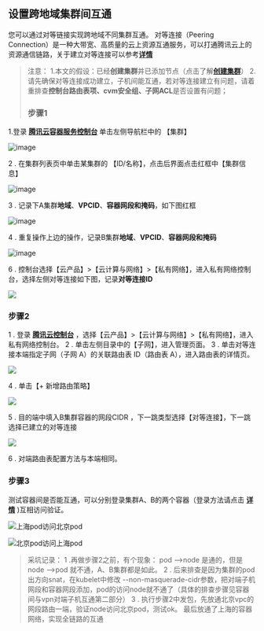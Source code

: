 ## 设置跨地域集群间互通
您可以通过对等链接实现跨地域不同集群互通。
对等连接（Peering Connection）是一种大带宽、高质量的云上资源互通服务，可以打通腾讯云上的资源通信链路，关于建立对等连接可以参考[**详情**](https://cloud.tencent.com/document/product/553/18836)

> 注意：
> 1.本文的假设：已经**创建集群**并已添加节点（点击了解[**创建集群**](https://cloud.tencent.com/document/product/457/11741)）
> 2.请先确保对等连接成功建立，子机间能互通，若对等连接建立有问题，请着重排查**控制台路由表项、cvm安全组、子网ACL**是否设置有问题；
>
> ### 步骤1

1.登录 [**腾讯云容器服务控制台**](https://console.cloud.tencent.com/tke2) 单击左侧导航栏中的 【集群】

![image](http://upload-images.jianshu.io/upload_images/13878457-4e1931dad4a96656?imageMogr2/auto-orient/strip%7CimageView2/2/w/1240)

2 . 在集群列表页中单击某集群的 【ID/名称】，点击后界面点击红框中【集群信息】

![image](http://upload-images.jianshu.io/upload_images/13878457-53a419af695ee86f?imageMogr2/auto-orient/strip%7CimageView2/2/w/1240)

3 . 记录下A集群**地域**、**VPCID**、**容器网段和掩码**，如下图红框

![image](http://upload-images.jianshu.io/upload_images/13878457-524c4e70fbbceab1?imageMogr2/auto-orient/strip%7CimageView2/2/w/1240)

4 . 重复操作上边的操作，记录B集群**地域**、**VPCID**、**容器网段和掩码**

![image](http://upload-images.jianshu.io/upload_images/13878457-c9619636e10bbd0c?imageMogr2/auto-orient/strip%7CimageView2/2/w/1240)

6 . 控制台选择【云产品】>【云计算与网络】>【私有网络】，进入私有网络控制台，选择左侧对等连接如下图，记录**对等连接ID**

![](http://upload-images.jianshu.io/upload_images/13878457-93f15178e4fbda5e?imageMogr2/auto-orient/strip%7CimageView2/2/w/1240)

### 步骤2

1 . 登录 [**腾讯云控制台**](https://console.cloud.tencent.com/) ，选择【云产品】>【云计算与网络】>【私有网络】，进入私有网络控制台。
2 . 单击左侧目录中的【子网】，进入管理页面。
3 . 单击对等连接本端指定子网（子网 A）的关联路由表 ID（路由表 A），进入路由表的详情页。

![](https://main.qcloudimg.com/raw/d3d66095baa06ca55bb23504e349f729.png)

4 . 单击【+ 新增路由策略】

![](https://main.qcloudimg.com/raw/1ccf8028f9b2815478298a7ccab0d1cc.png)

5 . 目的端中填入B集群容器的网段CIDR ，下一跳类型选择【对等连接】，下一跳选择已建立的对等连接

![](https://main.qcloudimg.com/raw/4af8b6b606002dd9c8e0bae7ae9f1ac3.png)

6 . 对端路由表配置方法与本端相同。

### 步骤3

测试容器间是否能互通，可以分别登录集群A、B的两个容器（登录方法请点击 [**详情**](https://cloud.tencent.com/document/product/457/9120) )互相访问验证。

![上海pod访问北京pod](http://upload-images.jianshu.io/upload_images/13878457-2be2ee954cabf0a4?imageMogr2/auto-orient/strip%7CimageView2/2/w/1240)

![北京pod访问上海pod](http://upload-images.jianshu.io/upload_images/13878457-f849ccbd9ed89294?imageMogr2/auto-orient/strip%7CimageView2/2/w/1240)

> 采坑记录：
1 .再做步骤2之前，有个现象： pod -->node 是通的，但是node -->pod 就不通，A、B集群都是如此。
2 . 后来排查是因为集群的pod出方向snat，在kubelet中修改  --non-masquerade-cidr参数，把对端子机网段和容器网段添加，pod的访问node就不通了（具体的排查步骤见容器间与vpn对端子机互通第二部分）
3 . 执行步骤2中发包，先放通北京vpc的网段路由一端，验证node访问北京pod，测试ok。
最后放通了上海的容器网络，实现全链路的互通
